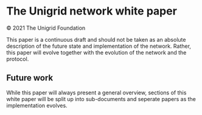 # The Unigrid network white paper

© 2021 The Unigrid Foundation

This paper is a continuous draft and should not be taken as an absolute
description of the future state and implementation of the network. Rather,
this paper will evolve together with the evolution of the network and the
protocol.

## Future work

While this paper will always present a general overview, sections of
this white paper will be split up into sub-documents and seperate papers
as the implementation evolves.

